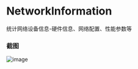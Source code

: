 # NetworkInformation
统计网络设备信息-硬件信息、网络配置、性能参数等

### 截图
![image](https://raw.github.com/CuteLeon/NetworkInformation/master/生成/截图.png)
